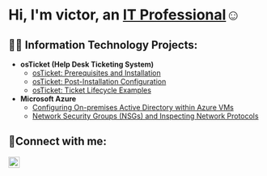<h1>Hi, I'm victor, an <a href="https://linkedin.com/in/Josh">IT Professional</a>☺</h1>

<h2>👨‍💻 Information Technology Projects:</h2>

- <b>osTicket (Help Desk Ticketing System)</b>
  - [osTicket: Prerequisites and Installation](https://github.com/[/](https://github.com/Vosornio/victorsalinas)osticket-prereqs)
  - [osTicket: Post-Installation Configuration](https://github.com/victorsalinas/post-install-config)
  - [osTicket: Ticket Lifecycle Examples](https://github.com/victorsalinas/ticket-lifecycle)
- <b>Microsoft Azure</b>
  - [Configuring On-premises Active Directory within Azure VMs](https://github.com/victorsalinas/configure-ad)
  - [Network Security Groups (NSGs) and Inspecting Network Protocols](https://github.com/victorsalinas/azure-network-protocols)

<h2>🤳Connect with me:</h2>

[<img align="left" alt="Josh | LinkedIn" width="22px" src="https://cdn.jsdelivr.net/npm/simple-icons@v3/icons/linkedin.svg" />][linkedin]

[linkedin]: https://linkedin.com/in/victor
